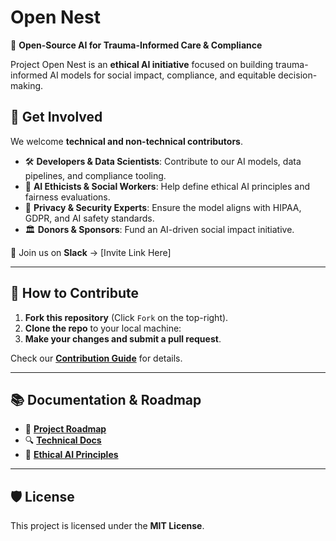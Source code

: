 # Open Nest
🚀 **Open-Source AI for Trauma-Informed Care & Compliance**

Project Open Nest is an **ethical AI initiative** focused on building trauma-informed AI models for social impact, compliance, and equitable decision-making.

## 🌟 Get Involved
We welcome **technical and non-technical contributors**. 

- 🛠 **Developers & Data Scientists**: Contribute to our AI models, data pipelines, and compliance tooling.
- 📜 **AI Ethicists & Social Workers**: Help define ethical AI principles and fairness evaluations.
- 🔐 **Privacy & Security Experts**: Ensure the model aligns with HIPAA, GDPR, and AI safety standards.
- 🏛 **Donors & Sponsors**: Fund an AI-driven social impact initiative.

📢 Join us on **Slack** → [Invite Link Here]

---

## 📌 How to Contribute
1. **Fork this repository** (Click `Fork` on the top-right).
2. **Clone the repo** to your local machine:
3. **Make your changes and submit a pull request**.

Check our **[Contribution Guide](CONTRIBUTING.md)** for details.

---

## 📚 Documentation & Roadmap
- 📖 **[Project Roadmap](docs/roadmap.md)**
- 🔍 **[Technical Docs](docs/architecture.md)**
- 📜 **[Ethical AI Principles](docs/ethics.md)**

---

## 🛡 License
This project is licensed under the **MIT License**.
